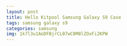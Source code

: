 ```yaml
---
layout: post
title: Hello Kitpool Samsung Galaxy S9 Case
tags: samsung galaxy s9
categories: samsung
img: 1k7l3u1AoDFBjrCL07wC0M8lZOxFi2KPW
---
```

